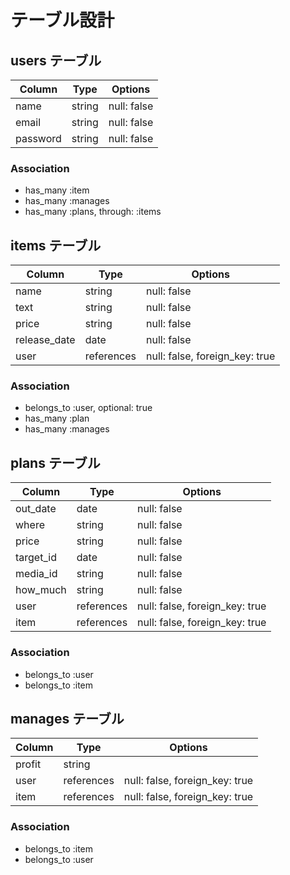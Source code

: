 # テーブル設計

## users テーブル

| Column   | Type   | Options     |
| -------- | ------ | ----------- |
| name     | string | null: false |
| email    | string | null: false |
| password | string | null: false |

### Association

- has_many :item
- has_many :manages
- has_many :plans, through: :items

## items テーブル

| Column       | Type   | Options     |
| ------------ | ------ | ----------- |
| name         | string | null: false |
| text         | string | null: false |
| price        | string | null: false |
| release_date | date   | null: false |
| user         | references | null: false, foreign_key: true |

### Association

- belongs_to :user, optional: true
- has_many :plan
- has_many :manages

## plans テーブル

| Column       | Type   | Options     |
| ------------ | ------ | ----------- |
| out_date     | date   | null: false |
| where        | string | null: false |
| price        | string | null: false |
| target_id    | date   | null: false |
| media_id     | string | null: false |
| how_much     | string | null: false |
| user         | references | null: false, foreign_key: true |
| item         | references | null: false, foreign_key: true |

### Association

- belongs_to :user
- belongs_to :item

## manages テーブル

| Column  | Type       | Options                        |
| ------- | ---------- | ------------------------------ |
| profit  | string     |                                |
| user    | references | null: false, foreign_key: true |
| item    | references | null: false, foreign_key: true |

### Association

- belongs_to :item
- belongs_to :user


